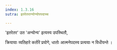 ```yaml
---
index: 1.3.16
sutra: इतरेतरान्योन्योपपदाच्च

---
```

'इतरेतर' उत 'अन्योन्य' इत्यस्य उपस्थितौ,   

क्रियायाः व्यतिहारे कर्तरि प्रयोगे,  धातोः आत्मनेपदस्य प्रत्ययाः न विधीयन्ते ।